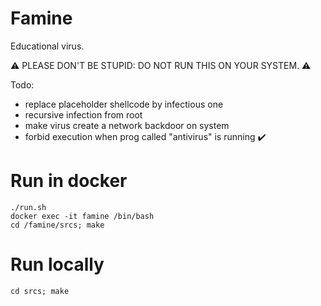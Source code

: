 # Famine
Educational virus.

:warning: PLEASE DON'T BE STUPID: DO NOT RUN THIS ON YOUR SYSTEM. :warning:

Todo: 

* replace placeholder shellcode by infectious one
* recursive infection from root
* make virus create a network backdoor on system
* forbid execution when prog called "antivirus" is running ✔️

# Run in docker
```
./run.sh
docker exec -it famine /bin/bash 
cd /famine/srcs; make
```
# Run locally
```
cd srcs; make
```
